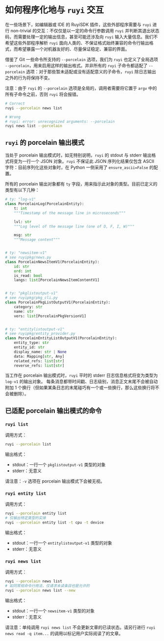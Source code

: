 # 如何程序化地与 `ruyi` 交互

在一些场景下，如编辑器或 IDE 的 RuyiSDK 插件，这些外部程序需要与 `ruyi` 进行 non-trivial
的交互：不仅仅是以一定的命令行参数调用 `ruyi` 并判断其退出状态码，而需要处理一定的输出信息，甚至可能还涉及向
`ruyi` 输入大量信息。我们不希望这些外部程序解析 `ruyi` 面向人类的、不保证格式始终兼容的命令行输出格式，而希望暴露一个对机器友好的、尽量保证稳定、兼容的界面。

借鉴了 Git 一些命令所支持的 `--porcelain` 选项，我们为 `ruyi` 也定义了全局选项
`--porcelain`，用来启用这样的输出格式。并非所有的 `ruyi` 子命令都适配了 `--porcelain`
选项：对于那些暂未适配或没有适配意义的子命令，`ruyi` 除日志输出之外的行为将保持不变。

注意：由于 `ruyi` 的 `--porcelain` 选项是全局的，调用者需要将它置于 `argv`
中的所有子命令之前，否则 `ruyi` 将会报错。

```sh
# Correct
ruyi --porcelain news list

# Wrong
# ruyi: error: unrecognized arguments: --porcelain
ruyi news list --porcelain
```

## `ruyi` 的 porcelain 输出模式

当处于 porcelain 输出模式时，如无特别说明，`ruyi` 的 stdout 与 stderr 输出格式将变为一行一个
JSON 对象。`ruyi` 不保证此 JSON 序列化结果仅包含 ASCII 字符：目前序列化这些对象时，在 Python 一侧采用了
`ensure_ascii=False` 的配置。

所有的 porcelain 输出对象都有 `ty` 字段，用来指示此对象的类型。目前已定义的类型有以下几种：

```python
# ty: "log-v1"
class PorcelainLog(PorcelainEntity):
    t: int
    """Timestamp of the message line in microseconds"""

    lvl: str
    """Log level of the message line (one of D, F, I, W)"""

    msg: str
    """Message content"""


# ty: "newsitem-v1"
# see ruyipkg/news.py
class PorcelainNewsItemV1(PorcelainEntity):
    id: str
    ord: int
    is_read: bool
    langs: list[PorcelainNewsItemContentV1]


# ty: "pkglistoutput-v1"
# see ruyipkg/pkg_cli.py
class PorcelainPkgListOutputV1(PorcelainEntity):
    category: str
    name: str
    vers: list[PorcelainPkgVersionV1]


# ty: "entitylistoutput-v1"
# see ruyipkg/entity_provider.py
class PorcelainEntityListOutputV1(PorcelainEntity):
    entity_type: str
    entity_id: str
    display_name: str | None
    data: Mapping[str, Any]
    related_refs: list[str]
    reverse_refs: list[str]
```

当工作在 porcelain 输出模式时，`ruyi` 平时的 stderr 日志信息格式将变为类型为 `log-v1` 的输出对象。
每条消息都带时间戳、日志级别，消息正文末尾不会被自动附加 1 个换行（但如果某条日志的末尾碰巧有一个或一些换行，那么这些换行将不会被删除）。

## 已适配 porcelain 输出模式的命令

### `ruyi list`

调用方式：

```sh
ruyi --porcelain list
```

输出格式：

* stdout：一行一个 `pkglistoutput-v1` 类型的对象
* stderr：无意义

请注意：`-v` 选项在 porcelain 输出模式下会被无视。

### `ruyi entity list`

调用方式：

```sh
ruyi --porcelain entity list
# 仅输出特定类型的实体
ruyi --porcelain entity list -t cpu -t device
```

输出格式：

* stdout：一行一个 `entitylistoutput-v1` 类型的对象
* stderr：无意义

### `ruyi news list`

调用方式：

```sh
ruyi --porcelain news list
# 如同常规命令行用法，仅请求未读条目也是允许的
ruyi --porcelain news list --new
```

输出格式：

* stdout：一行一个 `newsitem-v1` 类型的对象
* stderr：无意义

请注意：单纯调用 `ruyi news list` 不会更新文章的已读状态。请另行进行
`ruyi news read -q item...` 的调用以标记用户实际阅读了的文章。
